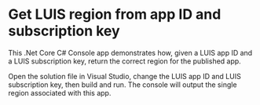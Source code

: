 # Get LUIS region from app ID and subscription key
This .Net Core C# Console app demonstrates how, given a LUIS app ID and a LUIS subscription key, return the correct region for the published app.

Open the solution file in Visual Studio, change the LUIS app ID and LUIS subscription key, then build and run. The console will output the single region associated with this app. 